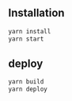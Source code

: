 
## Installation

```bash
yarn install
yarn start
```

## deploy

```bash
yarn build
yarn deploy
```
